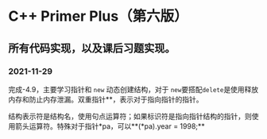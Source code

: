 # C++ Primer Plus（第六版）

## 所有代码实现，以及课后习题实现。

### 2021-11-29

完成-4.9，主要学习指针和 `new` 动态创建结构，对于 `new`要搭配`delete`是使用释放内存和防止内存泄漏。双重指针**，表示对于指向指针的指针。

结构表示符是结构名，使用句点运算符；如果标识符是指向指针结构的指针，则使用箭头运算符。特殊对于指针\*pa，可以**(\*pa).year = 1998;**

